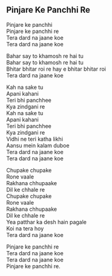 ## Pinjare Ke Panchhi Re

Pinjare ke panchhi  
Pinjare ke panchhi re  
Tera dard na jaane koe  
Tera dard na jaane koe

Bahar say to khamosh re hai tu  
Bahar say to khamosh re hai tu  
Bhitar bhitar roi re hay e bhitar bhitar roi  
Tera dard na jaane koe

Kah na sake tu  
Apani kahani  
Teri bhi panchhee  
Kya zindgani re  
Kah na sake tu  
Apani kahani  
Teri bhi panchhee  
Kya zindgani re  
Vidhi ne teri katha likhi  
Aansu mein kalam duboe  
Tera dard na jaane koe  
Tera dard na jaane koe

Chupake chupake  
Rone vaale  
Rakhana chhupaake  
Dil ke chhale re  
Chupake chupake  
Rone vaale  
Rakhana chhupaake  
Dil ke chhale re  
Yea patthar ka desh hain pagale  
Koi na tera hoy  
Tera dard na jaane koe

Pinjare ke panchhi re  
Tera dard na jaane koe  
Tera dard na jaane koe  
Pinjare ke panchhi re.

